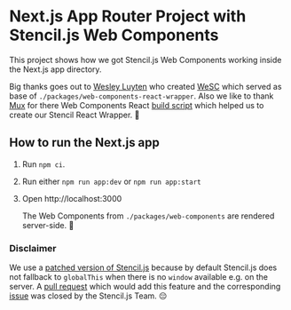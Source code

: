 # Next.js App Router Project with Stencil.js Web Components

This project shows how we got Stencil.js Web Components working inside the Next.js app directory.

Big thanks goes out to [Wesley Luyten](https://github.com/luwes) who created [WeSC](https://github.com/luwes/wesc) which served as base of `./packages/web-components-react-wrapper`. Also we like to thank [Mux](https://github.com/muxinc) for there Web Components React [build script](https://github.com/muxinc/media-chrome/blob/main/scripts/react/build.js) which helped us to create our Stencil React Wrapper. 🙏

## How to run the Next.js app

1. Run `npm ci`.

1. Run either `npm run app:dev` or `npm run app:start`

1. Open http://localhost:3000

   The Web Components from `./packages/web-components` are rendered server-side. 🎉

### Disclaimer

We use a [patched version of Stencil.js](https://github.com/smartive/stencil-patched) because by default Stencil.js does not fallback to `globalThis` when there is no `window` available e.g. on the server. A [pull request](https://github.com/ionic-team/stencil/pull/4917) which would add this feature and the corresponding [issue](https://github.com/ionic-team/stencil/issues/4916) was closed by the Stencil.js Team. 😔
